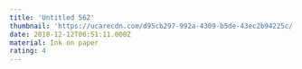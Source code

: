 ```yaml
---
title: 'Untitled 562'
thumbnail: 'https://ucarecdn.com/d95cb297-992a-4309-b5de-43ec2b94225c/'
date: 2018-12-12T06:51:11.000Z
material: Ink on paper
rating: 4
---
```

